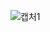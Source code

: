 
![캡처1](https://user-images.githubusercontent.com/111959522/206558052-0be56820-ae21-4217-b81a-1f5646c83650.PNG)
